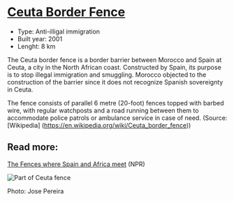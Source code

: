 <!--
West Longitude: -5.5
North Latitude: 36
East Longitude: -5.2
South Latitude: 35.75
-->

# [Ceuta Border Fence](https://en.wikipedia.org/wiki/Ceuta_border_fence)

* Type: Anti-illigal immigration
* Built year: 2001
* Lenght: 8 km

The Ceuta border fence is a border barrier between Morocco and Spain at Ceuta, a city in the North African coast. Constructed by Spain, its purpose is to stop illegal immigration and smuggling. Morocco objected to the construction of the barrier since it does not recognize Spanish sovereignty in Ceuta.

The fence consists of parallel 6 metre (20-foot) fences topped with barbed wire, with regular watchposts and a road running between them to accommodate police patrols or ambulance service in case of need. (Source: [Wikipedia] (https://en.wikipedia.org/wiki/Ceuta_border_fence))

## Read more:
[The Fences where Spain and Africa meet](http://www.npr.org/sections/parallels/2015/04/16/393577925/the-fences-where-spain-and-africa-meet) (NPR)

![Part of Ceuta fence](http://c1.staticflickr.com/5/4117/4944984771_1d85d2bfac_b.jpg)

Photo: Jose Pereira
